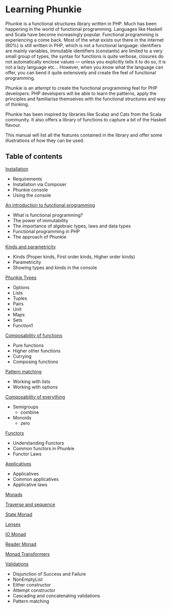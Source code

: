 Learning Phunkie
================

Phunkie is a functional structures library written in PHP. Much has been happening in the world of functional
programming. Languages like Haskell and Scala have become increasingly popular. Functional programming is
experiencing a come back. Most of the what exists out there in the internet (80%) is still written in PHP, which
is not a functional language: identifiers are mainly variables, immutable identifiers (constants) are limited to a very
small group of types, the syntax for functions is quite verbose, closures do not automatically enclose values — unless
you explicitly tells it to do so, it is not a lazy language etc... However, when you know what the language can offer,
you can bend it quite extensively and create the feel of functional programming.

Phunkie is an attempt to create the functional programming feel for PHP developers. PHP developers will be able to
learn the patterns, apply the principles and familiarise themselves with the functional structures and way of
thinking.

Phunkie has been inspired by libraries like Scalaz and Cats from the Scala community. It also offers a library of
functions to capture a bit of the Haskell flavour.

This manual will list all the features contained in the library and offer some illustrations of how they can
be used.

Table of contents
-----------------

[Installation](installation.md)
 - Requirements
 - Installation via Composer
 - Phunkie console
 - Using the console

[An introduction to functional programming](introduction_to_functional_programming.md)
- What is functional programming?
- The power of immutability
- The importance of algebraic types, laws and data types
- Functional programming in PHP
- The approach of Phunkie

[Kinds and parametricity](kinds.md)
- Kinds (Proper kinds, First order kinds, Higher order kinds)
- Parametricity
- Showing types and kinds in the console

[Phunkie Types](phunkie_types.md)
- Options
- Lists
- Tuples
- Pairs
- Unit
- Maps
- Sets
- Function1

[Composability of functions](composability_of_functions.md)
- Pure functions
- Higher other functions
- Currying
- Composing functions

[Pattern matching](pattern_matching.md)
- Working with lists
- Working with options

[Composability of everything](composability_of_everything.md)
- Semigroups
  - combine
- Monoids
  - zero

[Functors](functors.md)
- Understanding Functors
- Common functors in Phunkie
- Functor Laws

[Applicatives](applicatives.md)
- Applicatives
- Common applicatives
- Applicative laws

[Monads](monads.md)

[Traverse and sequence](traverse_and_sequence.md)

[State Monad](state_monad.md)

[Lenses](lenses.md)

[IO Monad](io_monad.md)

[Reader Monad](reader_monad.md)

[Monad Transformers](monad_transformers.md)

[Validations](validations.md)
- Disjunction of Success and Failure
- NonEmptyList
- Either constructor
- Attempt constructor
- Cascading and concatenating validations
- Pattern matching